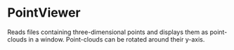 # PointViewer
Reads files containing three-dimensional points and displays them as point-clouds in a window. Point-clouds can be rotated around their y-axis.

